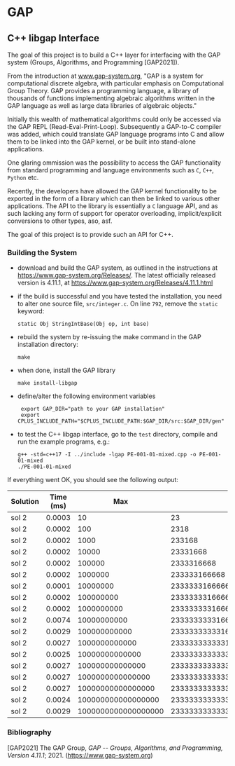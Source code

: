 # GAP

<h2>C++ libgap Interface</h2>

The goal of this project is to build a C++ layer for interfacing
with the GAP system (Groups, Algorithms, and Programming [GAP2021]).

From the introduction at www.gap-system.org, "GAP is a system
for computational discrete algebra, with particular emphasis
on Computational Group Theory. GAP provides a programming
language, a library of thousands of functions implementing
algebraic algorithms written in the GAP language as well as
large data libraries of algebraic objects."

Initially this wealth of mathematical algorithms could
only be accessed via the GAP REPL (Read-Eval-Print-Loop).
Subsequently a GAP-to-C compiler was added, which could translate
GAP language programs into C and allow them to be linked into
the GAP kernel, or be built into stand-alone applications.

One glaring ommission was the possibility to access the GAP
functionality from standard programming and language environments
such as `C`, `C++`, `Python` etc.

Recently, the developers have allowed the GAP kernel
functionality to be exported in the form of a library which
can then be linked to various other applications. The API to
the library is essentially a `C` language API, and as such
lacking any form of support for operator overloading,
implicit/explicit conversions to other types, aso, asf.

The goal of this project is to provide such an API for C++.


<h3>Building the System</h3>

* download and build the GAP system, as outlined in the instructions at
  https://www.gap-system.org/Releases/. The latest officially released version
  is 4.11.1, at https://www.gap-system.org/Releases/4.11.1.html

* if the build is successful and you have tested the installation, you need
  to alter one source file, `src/integer.c`. On line `792`, remove
  the `static` keyword:
  
      static Obj StringIntBase(Obj op, int base)

* rebuild the system by re-issuing the make command in the GAP
installation directory:

      make

* when done, install the GAP library

      make install-libgap

* define/alter the following environment variables

       export GAP_DIR="path to your GAP installation"
       export CPLUS_INCLUDE_PATH="$CPLUS_INCLUDE_PATH:$GAP_DIR/src:$GAP_DIR/gen"

* to test the C++ libgap interface, go to the `test` directory, compile and run
the example programs, e.g.:

      g++ -std=c++17 -I ../include -lgap PE-001-01-mixed.cpp -o PE-001-01-mixed
      ./PE-001-01-mixed
  
If everything went OK, you should see the following output:

Solution | Time (ms) | Max  | Sum
------ | ---------- | ------------------- | -------------
sol 2  |     0.0003 |                  10 |                                     23
sol 2  |     0.0002 |                 100 |                                   2318
sol 2  |     0.0002 |                1000 |                                 233168
sol 2  |     0.0002 |               10000 |                               23331668
sol 2  |     0.0002 |              100000 |                             2333316668
sol 2  |     0.0002 |             1000000 |                           233333166668
sol 2  |     0.0001 |            10000000 |                         23333331666668
sol 2  |     0.0002 |           100000000 |                       2333333316666668
sol 2  |     0.0002 |          1000000000 |                     233333333166666668
sol 2  |     0.0074 |         10000000000 |                   23333333331666666668
sol 2  |     0.0029 |        100000000000 |                 2333333333316666666668
sol 2  |     0.0027 |       1000000000000 |               233333333333166666666668
sol 2  |     0.0025 |      10000000000000 |             23333333333331666666666668
sol 2  |     0.0027 |     100000000000000 |           2333333333333316666666666668
sol 2  |     0.0027 |    1000000000000000 |         233333333333333166666666666668
sol 2  |     0.0027 |   10000000000000000 |       23333333333333331666666666666668
sol 2  |     0.0024 |  100000000000000000 |     2333333333333333316666666666666668
sol 2  |     0.0029 | 1000000000000000000 |   233333333333333333166666666666666668


<h3>Bibliography</h3>

[GAP2021] The GAP Group, *GAP -- Groups, Algorithms, and Programming, Version 4.11.1*; 2021. (https://www.gap-system.org)


